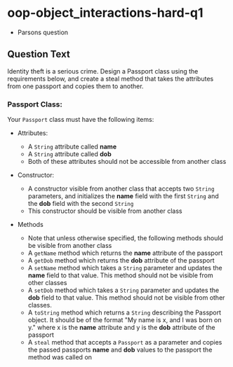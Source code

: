 # oop-object_interactions-hard-q1

- Parsons question

## Question Text

Identity theft is a serious crime. Design a Passport class using the requirements below, and create a steal method that
takes the attributes from one passport and copies them to another.

### Passport Class:

Your `Passport` class must have the following items:

- Attributes:
    - A `String` attribute called **name**
    - A `String` attribute called **dob**
    - Both of these attributes should not be accessible from another class

- Constructor:
    - A constructor visible from another class that accepts two `String` parameters, and initializes the **name** field
      with the first `String` and the **dob** field with the second `String`
    - This constructor should be visible from another class

- Methods
    - Note that unless otherwise specified, the following methods should be visible from another class
    - A `getName` method which returns the **name** attribute of the passport
    - A `getDob` method which returns the **dob** attribute of the passport
    - A `setName` method which takes a `String` parameter and updates the **name** field to that value. This method
      should not be visible from other classes
    - A `setDob` method which takes a `String` parameter and updates the **dob** field to that value. This method should
      not be visible from other classes.
    - A `toString` method which returns a `String` describing the Passport object. It should be of the format "My name
      is x, and I was born on y." where x is the **name** attribute and y is the **dob** attribute of the passport
    - A `steal` method that accepts a `Passport` as a parameter and copies the passed passports **name** and **dob**
      values to the passport the method was called on
    